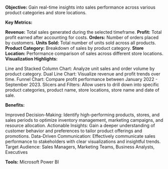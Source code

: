 **Objective:** Gain real-time insights into sales performance across various product categories and store locations.

**Key Metrics:**

**Revenue:** Total sales generated during the selected timeframe.
**Profit:** Total profit earned after accounting for costs.
**Orders:** Number of orders placed by customers.
**Units Sold:** Total number of units sold across all products.
**Product Category:** Breakdown of sales by product category.
**Store Location:** Performance comparison of sales across different store locations.
**Visualization Highlights:**

Line and Stacked Column Chart: Analyze unit sales and order volume by product category.
Dual Line Chart: Visualize revenue and profit trends over time.
Funnel Chart: Compare profit performance between January 2022 - September 2023.
Slicers and Filters: Allow users to drill down into specific product categories, product name, store locations, store name and date of sale.

**Benefits:**

Improved Decision-Making: Identify high-performing products, stores, and sales periods to optimize inventory management, marketing campaigns, and resource allocation.
Actionable Insights: Gain a deeper understanding of customer behavior and preferences to tailor product offerings and promotions.
Data-Driven Communication: Effectively communicate sales performance to stakeholders with clear visualizations and insightful trends.
Target Audience: Sales Managers, Marketing Teams, Business Analysts, Executives

**Tools:** Microsoft Power BI
